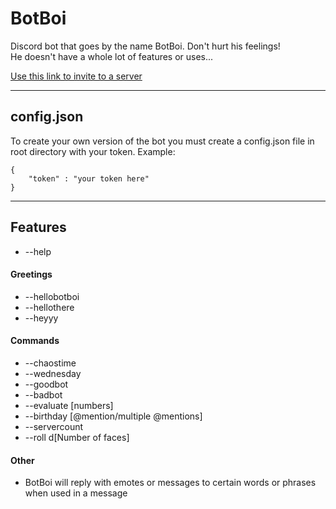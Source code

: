 BotBoi
======

Discord bot that goes by the name BotBoi. Don't hurt his feelings!  
He doesn't have a whole lot of features or uses...

[Use this link to invite to a server](https://discordapp.com/api/oauth2/authorize?client_id=416406487024402432&permissions=523328&redirect_uri=https%3A%2F%2Fdiscordapp.com%2Fapi%2Foauth2%2Fauthorize%3Fclient_id%3D416406487024402432%26permissions%3D518208%26redirect_uri%3Dhttps%253A%252F%252Fdiscordapp.com%252Fapi%252Foauth2%252Fauthorize%253Fclient_&scope=bot)

---

## config.json

To create your own version of the bot you must create a config.json file in root directory with your token. Example:
```
{
    "token" : "your token here"
}
```
---
## Features

* --help

#### Greetings
* --hellobotboi
* --hellothere
* --heyyy

#### Commands
* --chaostime
* --wednesday
* --goodbot
* --badbot
* --evaluate [numbers]
* --birthday [@mention/multiple @mentions]
* --servercount
* --roll d[Number of faces]

#### Other
* BotBoi will reply with emotes or messages to certain words or phrases when used in a message
